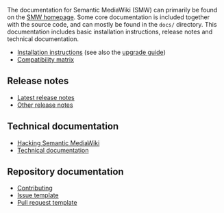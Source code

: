 
The documentation for Semantic MediaWiki (SMW) can primarily be found on the [SMW homepage](https://www.semantic-mediawiki.org).
Some core documentation is included together with the source code, and can mostly be found in the
`docs/` directory. This documentation includes basic installation instructions, release notes and
technical documentation.

* [Installation instructions](INSTALL.md) (see also the [upgrade guide](https://www.semantic-mediawiki.org/wiki/Help:Installation))
* [Compatibility matrix](COMPATIBILITY.md)

## Release notes

* [Latest release notes](RELEASE-NOTES.md)
* [Other release notes](releasenotes/README.md)

## Technical documentation

* [Hacking Semantic MediaWiki](architecture/README.md)
* [Technical documentation](technical/README.md)

## Repository documentation

* [Contributing](CONTRIBUTING.md)
* [Issue template](ISSUE_TEMPLATE.md)
* [Pull request template](PULL_REQUEST_TEMPLATE.md)
